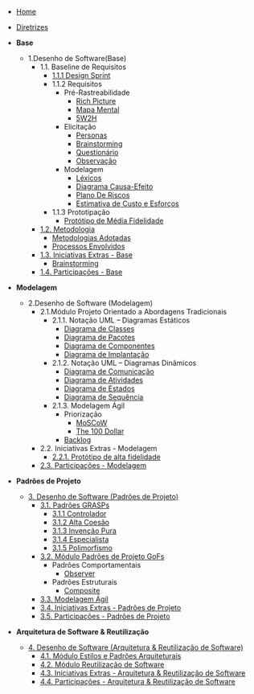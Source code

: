 <!-- docs/_sidebar.md -->

- [Home](/)
- [Diretrizes](/Diretrizes/Diretrizes.md)

- **Base**

    - 1.Desenho de Software(Base)
        - 1.1. Baseline de Requisitos
            - [1.1.1 Design Sprint](/Base/designSprint.md)
            - 1.1.2 Requisitos
                - Pré-Rastreabilidade
                    - [Rich Picture](/Base/artefatos-design-sprint/rich-picture.md)
                    - [Mapa Mental](/Base/artefatos-design-sprint/mapaMental.md)
                    - [5W2H](/Base/artefatos-design-sprint/5w2h.md)
                - Elicitação
                    - [Personas](/Base/personas-perfilUsuario.md)
                    - [Brainstorming](/Base/tecnicasElicitacao/brainstorm.md)
                    - [Questionário](/Base/tecnicasElicitacao/questionario.md)
                    - [Observação](/Base/tecnicasElicitacao/observacao.md)
                - Modelagem
                    - [Léxicos](/Base/artefatos-design-sprint/lexicos.md)
                    - [Diagrama Causa-Efeito](/Base/artefatos-design-sprint/diagramaCausaEfeito.md)
                    - [Plano De Riscos](/Base/artefatos-design-sprint/PlanoDeRiscos.md)
                    - [Estimativa de Custo e Esforços](/Base/pre-rastreabilidade/estimativaCustoTempo.md)
            - 1.1.3 Prototipação
                - [Protótipo de Média Fidelidade](/Base/artefatos-design-sprint/prototipo.md)
        - [1.2. Metodologia](/Base/1.2.ProcessosMetodologiasAbordagens.md)
            - [Metodologias Adotadas](/Base/metodologiasAdotadas.md)
            - [Processos Envolvidos](/Base/processos.md)
        - [1.3. Iniciativas Extras - Base](/Base/1.3.IniciativasExtras.md)
            - [Brainstorming](/Base/extra/brainstorming.md)
        - [1.4. Participações - Base](/Base/1.4.ParticipacoesBase.md)

- **Modelagem**

    - 2.Desenho de Software (Modelagem)
        - 2.1.Módulo Projeto Orientado a Abordagens Tradicionais
            - 2.1.1. Notação UML – Diagramas Estáticos
                - [Diagrama de Classes](/Modelagem/diagrama_classes.md)
                - [Diagrama de Pacotes](/Modelagem/diagramaPacotes.md)
                - [Diagrama de Componentes](/Modelagem/diagrama-componentes.md)
                - [Diagrama de Implantação](/Modelagem/diagramaImplantacao.md)
            - 2.1.2. Notação UML – Diagramas Dinâmicos
                - [Diagrama de Comunicação](/Modelagem/diagramaComunicacao.md)
                - [Diagrama de Atividades](/Modelagem/diagrama_de_atividades.md)
                - [Diagrama de Estados](/Modelagem/diagrama-estados.md)
                - [Diagrama de Sequência](/Modelagem/diagrama_sequencia.md)
            - 2.1.3. Modelagem Ágil
                - Priorização
                    - [MoSCoW](/Modelagem/tecnicasPriorizacao/moscow.md)
                    - [The 100 Dollar](/Modelagem/tecnicasPriorizacao/the-100-dollar.md)
                - [Backlog](/Modelagem/backlog.md)
        - 2.2. Iniciativas Extras - Modelagem
            - [2.2.1. Protótipo de alta fidelidade](/Modelagem/2.2.1.PrototipoDeAlta.md)
        - [2.3. Participações - Modelagem](/Modelagem/2.3.ParticipacoesModelagem.md)

- **Padrões de Projeto**

    - [3. Desenho de Software (Padrões de Projeto)](/PadroesDeProjeto/3.PadroesDeProjeto.md)
        - [3.1. Padrões GRASPs](/PadroesDeProjeto/3.1.GRASPs.md)
            - [3.1.1 Controlador](/PadroesDeProjeto/Grasps/GraspController.md)
            - [3.1.2 Alta Coesão](/PadroesDeProjeto/Grasps/Coesao.md)
            - [3.1.3 Invenção Pura](/PadroesDeProjeto/Grasps/InvencaoPura.md)
            - [3.1.4 Especialista](/PadroesDeProjeto/Grasps/GraspEspecialista.md)
            - [3.1.5 Polimorfismo](/PadroesDeProjeto/Grasps/GraspPolimorfismo.md)
        - [3.2. Módulo Padrões de Projeto GoFs](/PadroesDeProjeto/3.2.GoFs.md)
            - Padrões Comportamentais
                - [Observer](/PadroesDeProjeto/gof/comportamental/padraoGofObserver.md)
            - Padrões Estruturais
                - [Composite](PadroesDeProjeto/gof/estrutural/composite.md)
        - [3.3. Modelagem Ágil](/docs/PadroesDeProjeto/3.3.PadroesExtra.md)
        - [3.4. Iniciativas Extras - Padrões de Projeto](/docs/PadroesDeProjeto/3.4.IniciativasExtras.md)
        - [3.5. Participações - Padrões de Projeto](/docs/PadroesDeProjeto/3.5.ParticipacoesPadroes.md)

- **Arquitetura de Software & Reutilização**
    - [4. Desenho de Software (Arquitetura & Reutilização de Software)](/docs/ArquiteturaReutilizacao/4.ArquiteturaReutilizacao.md)
        - [4.1. Módulo Estilos e Padrões Arquiteturais](/docs/ArquiteturaReutilizacao/4.1.PadroesArquiteturais.md)
        - [4.2. Módulo Reutilização de Software](/docs/ArquiteturaReutilizacao/4.2.ReutilizacaoDeSoftware.md)
        - [4.3. Iniciativas Extras - Arquitetura & Reutilização de Software](/docs/ArquiteturaReutilizacao/4.3.IniciativasExtras.md)
        - [4.4. Participações - Arquitetura & Reutilização de Software](/docs/ArquiteturaReutilizacao/4.4.ParticipacoesArqReutilizacao.md)
